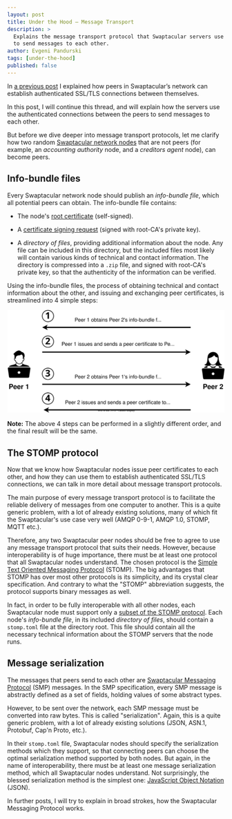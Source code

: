 ```yaml
---
layout: post
title: Under the Hood — Message Transport
description: >
  Explains the message transport protocol that Swaptacular servers use
  to send messages to each other.
author: Evgeni Pandurski
tags: [under-the-hood]
published: false
---
```


In [a previous post](/2023/04/26/under-the-hood-peer-connections/) I
explained how peers in Swaptacular’s network can establish authenticated
SSL/TLS connections between themselves.

In this post, I will continue this thread, and will explain how the servers
use the authenticated connections between the peers to send messages to each
other.

<!--more-->

But before we dive deeper into message transport protocols, let me clarify
how two random [Swaptacular network nodes](/overview/) that are not peers
(for example, an *accounting authority* node, and a *creditors agent* node),
can become peers.

## Info-bundle files

Every Swaptacular network node should publish an *info-bundle file*, which
all potential peers can obtain. The info-bundle file contains:

- The node's [root certificate](/public/docs/swpt-certificates.pdf)
  (self-signed).

- A [certificate signing
  request](https://en.wikipedia.org/wiki/Certificate_signing_request)
  (signed with root-CA's private key).

- A *directory of files*, providing additional information about the node.
  Any file can be included in this directory, but the included files most
  likely will contain various kinds of technical and contact information.
  The directory is compressed into a `.zip` file, and signed with root-CA's
  private key, so that the authenticity of the information can be verified.

Using the info-bundle files, the process of obtaining technical and contact
information about the other, and issuing and exchanging peer certificates,
is streamlined into 4 simple steps:

<div class="message">
  <img src="/images/peers-infobundles.svg"
       alt="The 4 steps of issuing and exchanging peer certificates">
</div>

**Note:** The above 4 steps can be performed in a slightly different order,
and the final result will be the same.

## The STOMP protocol

Now that we know how Swaptacular nodes issue peer certificates to each
other, and how they can use them to establish authenticated SSL/TLS
connections, we can talk in more detail about message transport protocols.

The main purpose of every message transport protocol is to facilitate the
reliable delivery of messages from one computer to another. This is a quite
generic problem, with a lot of already existing solutions, many of which fit
the Swaptacular's use case very well (AMQP 0-9-1, AMQP 1.0, STOMP, MQTT
etc.).

Therefore, any two Swaptacular peer nodes should be free to agree to use any
message transport protocol that suits their needs. However, because
interoperability is of huge importance, there must be at least one protocol
that all Swaptacular nodes understand. The chosen protocol is the [Simple
Text Oriented Messaging Protocol](https://stomp.github.io/) (STOMP). The big
advantages that STOMP has over most other protocols is its simplicity, and
its crystal clear specification. And contrary to what the "STOMP"
abbreviation suggests, the protocol supports binary messages as well.

In fact, in order to be fully interoperable with all other nodes, each
Swaptacular node must support only a [subset of the STOMP
protocol](/public/docs/swpt-stomp.pdf). Each node's *info-bundle file*, in
its included *directory of files*, should contain a `stomp.toml` file at the
directory root. This file should contain all the necessary technical
information about the STOMP servers that the node runs.

## Message serialization

The messages that peers send to each other are [Swaptacular Messaging
Protocol](/public/docs/protocol.pdf) (SMP) messages. In the SMP
specification, every SMP message is abstractly defined as a set of fields,
holding values of some abstract types.

However, to be sent over the network, each SMP message must be converted
into raw bytes. This is called "serialization". Again, this is a quite
generic problem, with a lot of already existing solutions (JSON, ASN.1,
Protobuf, Cap'n Proto, etc.).

In their `stomp.toml` file, Swaptacular nodes should specify the
serialization methods which they support, so that connecting peers can
choose the optimal serialization method supported by both nodes. But again,
in the name of interoperability, there must be at least one message
serialization method, which all Swaptacular nodes understand. Not
surprisingly, the blessed serialization method is the simplest one:
[JavaScript Object Notation](/public/docs/protocol-json.pdf) (JSON).

In further posts, I will try to explain in broad strokes, how the
Swaptacular Messaging Protocol works.
